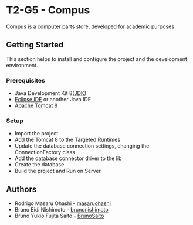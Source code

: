 # T2-G5 - Compus
Compus is a computer parts store, developed for academic purposes

## Getting Started
This section helps to install and configure the project and the development environment.

### Prerequisites
*  Java Development Kit 8([JDK](http://www.oracle.com/technetwork/java/javase/downloads/index.html))
*  [Eclipse IDE](http://www.eclipse.org/downloads/eclipse-packages/) or another Java IDE
*  [Apache Tomcat 8](https://tomcat.apache.org/download-80.cgi)

### Setup
*  Import the project
*  Add the Tomcat 8 to the Targeted Runtimes
*  Update the database connection settings, changing the ConnectionFactory class
*  Add the database connector driver to the lib
*  Create the database
*  Build the project and Run on Server

## Authors
*  Rodrigo Masaru Ohashi - [masaruohashi](https://github.com/masaruohashi)
*  Bruno Eidi Nishimoto - [brunonishimoto](https://github.com/brunonishimoto)
*  Bruno Yukio Fujita Saito - [BrunoSaito](https://github.com/BrunoSaito)

